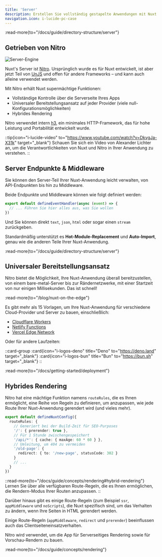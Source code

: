 ```yaml
---
title: 'Server'
description: Erstellen Sie vollständig gestapelte Anwendungen mit Nuxt's Server-Framework. Sie können Daten aus Ihrer Datenbank oder einem anderen Server abrufen, APIs erstellen oder sogar statische Serverseiteninhalte wie ein Sitemap oder eine RSS-Feed-Datei generieren – alles aus einer einzelnen Codebasis.
navigation.icon: i-lucide-pc-case
---
```


:read-more{to="/docs/guide/directory-structure/server"}

## Getrieben von Nitro

![Server-Engine](/assets/docs/getting-started/server.svg)

Nuxt's Server ist [Nitro](https://github.com/nitrojs/nitro). Ursprünglich wurde es für Nuxt entwickelt, ist aber jetzt Teil von [UnJS](https://unjs.io) und offen für andere Frameworks – und kann auch alleine verwendet werden.

Mit Nitro erhält Nuxt supermächtige Funktionen:

- Vollständige Kontrolle über die Serverseite Ihres Apps
- Universaler Bereitstellungsansatz auf jeder Provider (viele null-Konfigurationsmöglichkeiten)
- Hybrides Rendering

Nitro verwendet intern [h3](https://github.com/unjs/h3), ein minimales HTTP-Framework, das für hohe Leistung und Portabilität entwickelt wurde.

::tip{icon="i-lucide-video" to="https://www.youtube.com/watch?v=DkvgJa-X31k" target="_blank"}
Schauen Sie sich ein Video von Alexander Lichter an, um die Verantwortlichkeiten von Nuxt und Nitro in Ihrer Anwendung zu verstehen.
::

## Server Endpunkte & Middleware

Sie können den Server-Teil Ihrer Nuxt-Anwendung leicht verwalten, von API-Endpunkten bis hin zu Middleware.

Beide Endpunkte und Middleware können wie folgt definiert werden:

```ts twoslash [server/api/test.ts]
export default defineEventHandler(async (event) => {
  // ... Führen Sie hier alles aus, was Sie wollen
})
```

Und Sie können direkt `text`, `json`, `html` oder sogar einen `stream` zurückgeben.

Standardmäßig unterstützt es **Hot-Module-Replacement** und **Auto-Import**, genau wie die anderen Teile Ihrer Nuxt-Anwendung.

:read-more{to="/docs/guide/directory-structure/server"}

## Universaler Bereitstellungsansatz

Nitro bietet die Möglichkeit, Ihre Nuxt-Anwendung überall bereitzustellen, von einem bare-metal-Server bis zur Rändernetzwerke, mit einer Startzeit von nur einigen Millisekunden. Das ist schnell!

:read-more{to="/blog/nuxt-on-the-edge"}

Es gibt mehr als 15 Vorlagen, um Ihre Nuxt-Anwendung für verschiedene Cloud-Provider und Server zu bauen, einschließlich:

- [Cloudflare Workers](https://workers.cloudflare.com)
- [Netlify Functions](https://www.netlify.com/products/functions)
- [Vercel Edge Network](https://vercel.com/docs/edge-network)

Oder für andere Laufzeiten:

::card-group
  :card{icon="i-logos-deno" title="Deno" to="https://deno.land" target="_blank"}
  :card{icon="i-logos-bun" title="Bun" to="https://bun.sh" target="_blank"}
::

:read-more{to="/docs/getting-started/deployment"}

## Hybrides Rendering

Nitro hat eine mächtige Funktion namens `routeRules`, die es Ihnen ermöglicht, eine Reihe von Regeln zu definieren, um anzupassen, wie jede Route Ihrer Nuxt-Anwendung gerendert wird (und vieles mehr).

```ts twoslash [nuxt.config.ts]
export default defineNuxtConfig({
  routeRules: {
    // Generiert bei der Build-Zeit für SEO-Purposes
    '/': { prerender: true },
    // Für 1 Stunde zwischengespeichert
    '/api/*': { cache: { maxAge: 60 * 60 } },
    // Umleitung, um 404 zu vermeiden
    '/old-page': {
      redirect: { to: '/new-page', statusCode: 302 }
    }
    // ...
  }
})
```

::read-more{to="/docs/guide/concepts/rendering#hybrid-rendering"}
Lernen Sie über alle verfügbaren Route-Regeln, die es Ihnen ermöglichen, die Rendern-Modus Ihrer Routen anzupassen.
::

Darüber hinaus gibt es einige Route-Regeln (zum Beispiel `ssr`, `appMiddleware` und `noScripts`), die Nuxt spezifisch sind, um das Verhalten zu ändern, wenn Ihre Seiten in HTML gerendert werden.

Einige Route-Regeln (`appMiddleware`, `redirect` und `prerender`) beeinflussen auch das Clientseiteneinsatzverhalten.

Nitro wird verwendet, um die App für Serverseitiges Rendering sowie für Vorschau-Rendern zu bauen.

:read-more{to="/docs/guide/concepts/rendering"}